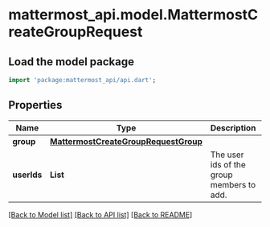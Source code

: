 # mattermost_api.model.MattermostCreateGroupRequest

## Load the model package
```dart
import 'package:mattermost_api/api.dart';
```

## Properties
Name | Type | Description | Notes
------------ | ------------- | ------------- | -------------
**group** | [**MattermostCreateGroupRequestGroup**](MattermostCreateGroupRequestGroup.md) |  | 
**userIds** | **List<int>** | The user ids of the group members to add. | [default to const []]

[[Back to Model list]](../README.md#documentation-for-models) [[Back to API list]](../README.md#documentation-for-api-endpoints) [[Back to README]](../README.md)


